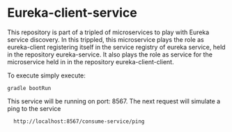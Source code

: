 # Eureka-client-service


This repository is part of a tripled of microservices to play with Eureka service discovery. In this trippled, this  microservice plays the role as eureka-client registering itself in the service registry of eureka service, held in the repository eureka-service. It also plays the role as service for the microservice held in in the repository eureka-client-client.

To execute simply execute:

```
gradle bootRun
```

This service will be running on port: 8567. The next request will simulate a ping to the service

```
  http://localhost:8567/consume-service/ping
```
